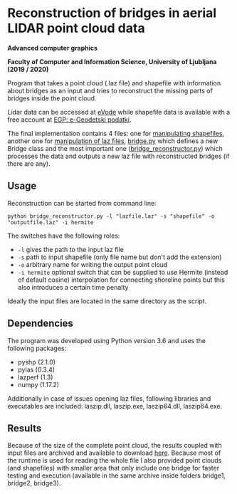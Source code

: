 # Reconstruction of bridges in aerial LIDAR point cloud data
**Advanced computer graphics**

**Faculty of Computer and Information Science, University of Ljubljana (2019 / 2020)**

Program that takes a point cloud (.laz file) and shapefile with information about bridges 
as an input and tries to reconstruct the missing parts of bridges inside the point cloud. 

Lidar data can be accessed at [eVode](http://gis.arso.gov.si/evode/profile.aspx?id=atlas_voda_Lidar@Arso&culture=en-US)
while shapefile data is available with a free account at [EGP: e-Geodetski podatki](https://egp.gu.gov.si/egp/).

The final implementation contains 4 files: one for [manipulating shapefiles](https://github.com/nzupancic/Bridge-Reconstruction/blob/master/read_shapefile.py), another 
one for [manipulation of laz files](https://github.com/nzupancic/Bridge-Reconstruction/blob/master/read_laz.py),
[bridge.py](https://github.com/nzupancic/Bridge-Reconstruction/blob/master/bridge.py) which defines a new Bridge class
and the most important one ([bridge_reconstructor.py](https://github.com/nzupancic/Bridge-Reconstruction/blob/master/bridge_reconstructor.py)) which
processes the data and outputs a new laz file with reconstructed bridges (if there are any).

## Usage
Reconstruction can be started from command line:

`python bridge_reconstructor.py -l "lazfile.laz" -s "shapefile" -o "outputfile.laz" -i hermite`

The switches have the following roles:
- `-l` gives the path to the input laz file
- `-s` path to input shapefile (only file name but don't add the extension)
- `-o` arbitrary name for writing the output point cloud
- `-i hermite` optional switch that can be supplied to use Hermite (instead of default cosine) interpolation for 
connecting shoreline points but this also introduces a certain time penalty

Ideally the input files are located in the same directory as the script.

## Dependencies
The program was developed using Python version 3.6 and uses the following packages:
- pyshp (2.1.0)
- pylas (0.3.4)
- lazperf (1.3)
- numpy (1.17.2)

Additionally in case of issues opening laz files, following libraries and executables are included:
laszip.dll, laszip.exe, laszip64.dll, laszip64.exe.

## Results
Because of the size of the complete point cloud, the results coupled with input files are 
archived and available to download [here](placeholder). Because most of the runtime is used for 
reading the whole file I also provided point clouds (and shapefiles) with smaller area that only include one 
bridge for faster testing and execution (available in the same archive inside folders bridge1, 
bridge2, bridge3).
